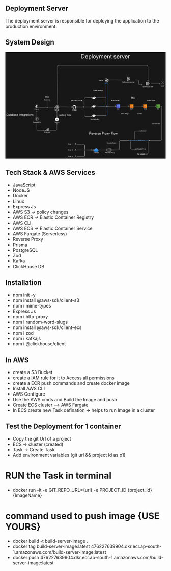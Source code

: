## Deployment Server
The deployment server is responsible for deploying the application to the production environment.

## System Design

![Design](./systemdesign.png)

## Tech Stack & AWS Services 
- JavaScript
- NodeJS
- Docker
- Linux
- Express Js
- AWS S3 -> policy changes
- AWS ECR -> Elastic Container Registry
- AWS CLI
- AWS ECS -> Elastic Container Service 
- AWS Fargate (Serverless)
- Reverse Proxy
- Prisma
- PostgreSQL
- Zod 
- Kafka
- ClickHouse DB

## Installation
- npm init -y
- npm install @aws-sdk/client-s3
- npm i mime-types
- Express Js
- npm i http-proxy
- npm i random-word-slugs
- npm install @aws-sdk/client-ecs
- npm i zod
- npm i kafkajs
- npm i @clickhouse/client

## In AWS
- create a S3 Bucket
- create a IAM rule for it to Access all permissions
- create a ECR push commands and create docker image
- Install AWS CLI
- AWS Configure
- Use the AWS cmds and Build the Image and push
- Create ECS cluster --> AWS Fargate
- In ECS create new Task defination -> helps to run Image in a cluster

## Test the Deployment for 1 container
- Copy the git Url of a project
- ECS -> cluster (created) 
- Task -> Create Task 
- Add environment variables (git url && project Id as p1)

# RUN the Task in terminal
- docker run -it -e GIT_REPO_URL={url} -e PROJECT_ID {project_id} {ImageName}

# command used to push image {USE YOURS}
- docker build -t build-server-image .
- docker tag build-server-image:latest 476227639904.dkr.ecr.ap-south-1.amazonaws.com/build-server-image:latest
- docker push 476227639904.dkr.ecr.ap-south-1.amazonaws.com/build-server-image:latest